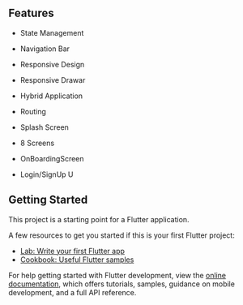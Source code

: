 ## Features

* State Management

* Navigation Bar

* Responsive Design

* Responsive Drawar

* Hybrid Application

* Routing

* Splash Screen

* 8 Screens

* OnBoardingScreen

* Login/SignUp U


## Getting Started

This project is a starting point for a Flutter application.

A few resources to get you started if this is your first Flutter project:

- [Lab: Write your first Flutter app](https://docs.flutter.dev/get-started/codelab)
- [Cookbook: Useful Flutter samples](https://docs.flutter.dev/cookbook)

For help getting started with Flutter development, view the
[online documentation](https://docs.flutter.dev/), which offers tutorials,
samples, guidance on mobile development, and a full API reference.
